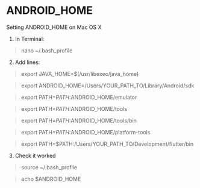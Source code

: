 # ANDROID_HOME
Setting ANDROID_HOME on Mac OS X

1. In Terminal:
> nano ~/.bash_profile 

2. Add lines:

> export JAVA_HOME=$(/usr/libexec/java_home)

> export ANDROID_HOME=/Users/YOUR_PATH_TO/Library/Android/sdk

> export PATH=$PATH:$ANDROID_HOME/emulator

> export PATH=$PATH:$ANDROID_HOME/tools

> export PATH=$PATH:$ANDROID_HOME/tools/bin

> export PATH=$PATH:$ANDROID_HOME/platform-tools

> export PATH=$PATH:/Users/YOUR_PATH_TO/Development/flutter/bin

3. Check it worked
> source ~/.bash_profile

> echo $ANDROID_HOME

